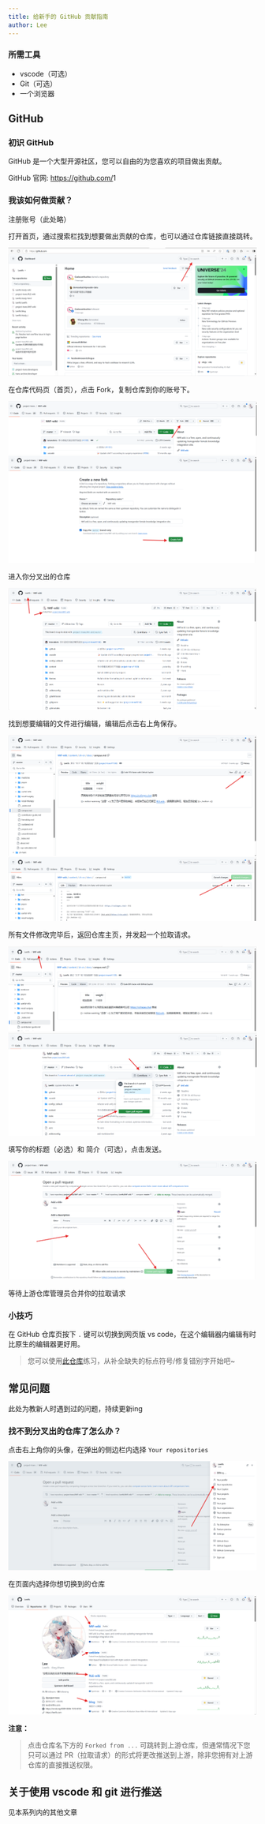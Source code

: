 ```yaml
---
title: 给新手的 GitHub 贡献指南
author: Lee
---
```


### 所需工具

- vscode（可选）
- Git（可选）
- 一个浏览器

## GitHub

### 初识 GitHub

GitHub 是一个大型开源社区，您可以自由的为您喜欢的项目做出贡献。

GitHub 官网: <https://github.com/>1

### 我该如何做贡献？

注册账号（此处略）

打开首页，通过搜索栏找到想要做出贡献的仓库，也可以通过仓库链接直接跳转。

![](github-img/image.png)

在仓库代码页（首页），点击 Fork，复制仓库到你的账号下。

![](github-img/image1.png) ![](github-img/image2.png)

进入你分叉出的仓库

![](github-img/image3.png)

找到想要编辑的文件进行编辑，编辑后点击右上角保存。

![](github-img/image4.png) ![](github-img/image5.png)

所有文件修改完毕后，返回仓库主页，并发起一个拉取请求。

![](github-img/image6.png) ![](github-img/image7.png)

填写你的标题（必选）和 简介（可选），点击发送。

![](github-img/image8.png)

等待上游仓库管理员合并你的拉取请求

### 小技巧

在 GitHub 仓库页按下 `.` 键可以切换到网页版 vs code，在这个编辑器内编辑有时比原生的编辑器更好用。

> 您可以使用[此仓库](https://github.com/Leetfs/blog)练习，从补全缺失的标点符号/修复错别字开始吧~

## 常见问题

此处为教新人时遇到过的问题，持续更新ing

### 找不到分叉出的仓库了怎么办？

点击右上角你的头像，在弹出的侧边栏内选择 `Your repositories`

![](github-img/image9.png)

在页面内选择你想切换到的仓库

![](github-img/image10.png)

**注意：**

> 点击仓库名下方的 `Forked from ...` 可跳转到上游仓库，但通常情况下您只可以通过 PR（拉取请求）的形式将更改推送到上游，除非您拥有对上游仓库的直接推送权限。

## 关于使用 vscode 和 git 进行推送

见本系列内的其他文章
